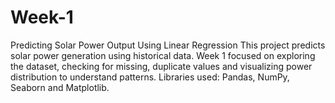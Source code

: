 # Week-1
Predicting Solar Power Output Using Linear Regression This project predicts solar power generation using historical data. Week 1 focused on exploring the dataset, checking for missing, duplicate values and visualizing power distribution to understand patterns. Libraries used: Pandas, NumPy, Seaborn and Matplotlib.
